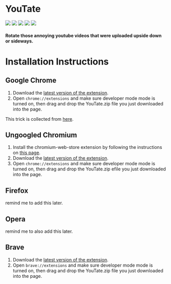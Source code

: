 # YouTate

[<img src="https://img.shields.io/badge/Chrome-Stable-green" />](https://github.com/30440r/youtate/releases)
[<img src="https://img.shields.io/badge/Chromium-Stable-green" />](https://github.com/30440r/youtate/releases)
[<img src="https://img.shields.io/badge/Firefox-Untested-orange" />](https://github.com/30440r/youtate/)
[<img src="https://img.shields.io/badge/Opera-Nightly-orange" />](https://github.com/30440r/youtate/releases)
[<img src="https://img.shields.io/badge/Brave-Untested-orange" />](https://github.com/30440r/youtate/releases)

#### Rotate those annoying youtube videos that were uploaded upside down or sideways.


# Installation Instructions


## Google Chrome
1) Download the [latest version of the extension](https://github.com/30440r/youtate/releases/download/1.0/youtate.zip).
2) Open `chrome://extensions` and make sure developer mode mode is turned on, then drag and drop the YouTate.zip file you just downloaded into the page.

This trick is collected from [here](https://stackoverflow.com/a/48990515/13519865).



## Ungoogled Chromium
1) Install the chromium-web-store extension by following the instructions on [this page](https://github.com/NeverDecaf/chromium-web-store/blob/master/README.md).
2) Download the [latest version of the extension](https://github.com/30440r/youtate/releases/download/1.0/youtate.zip).
3) Open `chrome://extensions` and make sure developer mode mode is turned on, then drag and drop the YouTate.zip efile you just downloaded into the page.

## Firefox
remind me to add this later.



## Opera
remind me to also add this later.



## Brave
1) Download the [latest version of the extension](https://github.com/30440r/youtate/releases/download/1.0/youtate.zip).
2) Open `brave://extensions` and make sure developer mode mode is turned on, then drag and drop the YouTate.zip file you just downloaded into the page.
